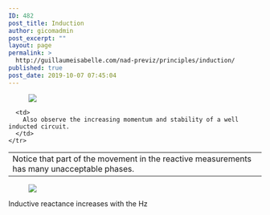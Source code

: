 ```yaml
---
ID: 482
post_title: Induction
author: gicomadmin
post_excerpt: ""
layout: page
permalink: >
  http://guillaumeisabelle.com/nad-previz/principles/induction/
published: true
post_date: 2019-10-07 07:45:04
---
```

<!-- wp:image --><figure class="wp-block-image">

![][1]</figure> <!-- /wp:image -->

<!-- wp:table {"backgroundColor":"subtle-pale-pink"} -->

<table class="wp-block-table has-subtle-pale-pink-background-color has-background">
  <tbody>
    <tr>
      <td>
        Notice that part of the movement in the reactive measurements has many unacceptable phases.
      </td>
      
      <td>
        Also observe the increasing momentum and stability of a well inducted circuit.
      </td>
    </tr>
  </tbody>
</table>

<!-- /wp:table -->

<!-- wp:image --><figure class="wp-block-image">

![][2]</figure> <!-- /wp:image -->

<!-- wp:paragraph -->

Inductive reactance increases with the Hz 

<!-- /wp:paragraph -->

 [1]: https://github.com/jgwill/nad.previz/raw/master/principles/induction/electro-induction-controlled-190919.jpeg
 [2]: https://github.com/jgwill/nad.previz/raw/master/principles/induction/electro-induction-not-controlled-190919.jpeg